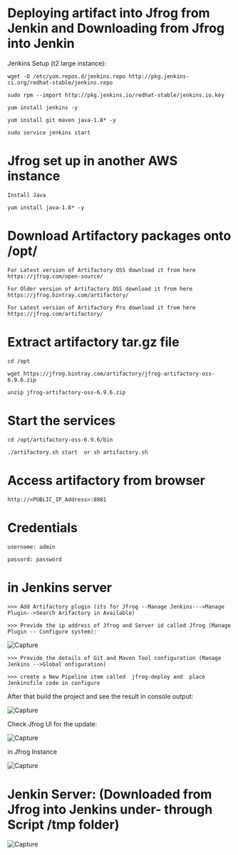 Deploying artifact into Jfrog from Jenkin and Downloading from Jfrog into Jenkin
==================================================================================

Jenkins Setup (t2 large instance):

    wget -O /etc/yum.repos.d/jenkins.repo http://pkg.jenkins-ci.org/redhat-stable/jenkins.repo

    sudo rpm --import http://pkg.jenkins.io/redhat-stable/jenkins.io.key

    yum install jenkins -y

    yum install git maven java-1.8* -y

    sudo service jenkins start


Jfrog set up in another AWS instance
==============================

    Install Java

    yum install java-1.8* -y 


Download Artifactory packages onto /opt/
========================================

    For Latest version of Artifactory OSS download it from here https://jfrog.com/open-source/

    For Older version of Artifactory OSS download it from here https://jfrog.bintray.com/artifactory/

    For Latest version of Artifactory Pro download it from here https://jfrog.com/artifactory/

Extract artifactory tar.gz file
==============================

    cd /opt 

    wget https://jfrog.bintray.com/artifactory/jfrog-artifactory-oss-6.9.6.zip

    unzip jfrog-artifactory-oss-6.9.6.zip

Start the services
==================

    cd /opt/artifactory-oss-6.9.6/bin

    ./artifactory.sh start  or sh artifactory.sh

Access artifactory from browser
==============================

    http://<PUBLIC_IP_Address>:8081 

Credentials
==========

    username: admin

    passord: password

in Jenkins server
=================

    >>> Add Artifactory plugin (its for Jfrog --Manage Jenkins--->Manage Plugin-->Search Arifactory in Available)

    >>> Provide the ip address of Jfrog and Server id called Jfrog (Manage Plugin -- Configure system):

![Capture](https://user-images.githubusercontent.com/54719289/104105373-94071000-52d3-11eb-94ac-e4f1d0c4b22f.JPG)

    >>> Provide the details of Git and Maven Tool configuration (Manage Jenkins -->Global onfiguration)

    >>> create a New Pipeline item called  jfrog-deploy and  place Jenkinsfile code in configure


After that build the project and see the result in console output:

![Capture](https://user-images.githubusercontent.com/54719289/104105137-3aeaac80-52d2-11eb-984b-a31da4b210e5.JPG)


Check Jfrog UI for the update:

![Capture](https://user-images.githubusercontent.com/54719289/104105098-f65f1100-52d1-11eb-86d7-22c5c15ae323.JPG)


in Jfrog Instance

![Capture](https://user-images.githubusercontent.com/54719289/104105412-e9432180-52d3-11eb-817f-0c754beccf59.JPG)


Jenkin Server:  (Downloaded from Jfrog into Jenkins under- through Script /tmp folder)
==============


![Capture](https://user-images.githubusercontent.com/54719289/104105489-78e8d000-52d4-11eb-9dc9-c1acbf9e5736.JPG)
